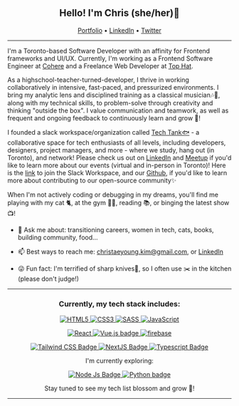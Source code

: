 <!-- Heading -->
<h2 align="center"> Hello! I'm Chris (she/her)👋 </h2>

<p align="center">
  <a href="https://chriskim.dev" target="__blank">Portfolio</a> •
  <a href="https://www.linkedin.com/in/chris-ty-kim/" target="__blank">LinkedIn</a> •
  <a href="https://twitter.com/chabMom" target="__blank">Twitter</a>
</p>
<!-- Heading: END -->

<!-- About section -->
---
I'm a Toronto-based Software Developer with an affinity for Frontend frameworks and UI/UX. Currently, I'm working as a Frontend Software Engineer at [Cohere](https://cohere.com) and a Freelance Web Developer at [Top Hat](https://tophat.com).

As a highschool-teacher-turned-developer, I thrive in working collaboratively in intensive, fast-paced, and pressurized environments. I bring my analytic lens and disciplined training as a classical musician🎶🎹, along with my technical skills, to problem-solve through creativity and thinking "outside the box". I value communication and teamwork, as well as frequent and ongoing feedback to continuously learn and grow 🌱! 

I founded a slack workspace/organization called [Tech Tank🐟](https://techtankto.com) - a collaborative space for tech enthusiasts of all levels, including developers, designers, project managers, and more - where we study, hang out (in Toronto), and network! Please check us out on [LinkedIn](https://www.linkedin.com/company/techtank-to/) and [Meetup](https://www.meetup.com/techtank-to/) if you'd like to learn more about our events (virtual and in-person in Toronto)! Here is the [link](https://join.slack.com/t/thetechtank/shared_invite/zt-1ye3x0prk-VJm0VLmdA~hmhx1vRIueiA) to join the Slack Workspace, and our [Github](https://github.com/tech-tankorg), if you'd like to learn more about contributing to our open-source community✨

When I'm not actively coding or debugging in my dreams, you'll find me playing with my cat 🐈, at the gym 🏋️‍♀️, reading 📚, or binging the latest show📺!

- 💬 Ask me about: transitioning careers, women in tech, cats, books, building community, food...

- 📫 Best ways to reach me: [christaeyoung.kim@gmail.com](mailto:christaeyoung.kim@gmail.com), or [LinkedIn](https://www.linkedin.com/in/chris-ty-kim/)

- 😜 Fun fact: I'm terrified of sharp knives🔪, so I often use ✂️ in the kitchen (please don't judge!)

<!-- About section: END -->

---
 <!-- Tech Stack section -->
 
<h3 align="center">Currently, my tech stack includes:</h3>
<p align="center"> 
   <a href="https://en.wikipedia.org/wiki/HTML" target="__blank"> <img alt="HTML5" src="https://img.shields.io/badge/html5%20-%23E34F26.svg?&style=for-the-badge&logo=html5&logoColor=white"/> </a> 
  <a href="https://en.wikipedia.org/wiki/CSS" target="__blank"> <img alt="CSS3" src="https://img.shields.io/badge/css3%20-%231572B6.svg?&style=for-the-badge&logo=css3&logoColor=white"/> </a> 
  <a href="https://sass-lang.com/" target="__blank"> <img alt="SASS" src="https://img.shields.io/badge/Sass-CC6699?style=for-the-badge&logo=sass&logoColor=white"/> </a> 
   <a href="https://developer.mozilla.org/en-US/docs/Web/JavaScript" target="__blank"> <img alt="JavaScript" src="https://img.shields.io/badge/javascript%20-%23323330.svg?&style=for-the-badge&logo=javascript&logoColor=%23F7DF1E"/> </a> 
 </p>
 
 <p align="center"> 
  <a href="https://reactjs.org/" target="__blank"> <img alt="React" src="https://img.shields.io/badge/react%20-%2320232a.svg?&style=for-the-badge&logo=react&logoColor=%2361DAFB"/> </a> 
  <a href="https://vuejs.org/" target="__blank"> <img alt="Vue.js badge" src="https://img.shields.io/badge/vuejs-%2335495e.svg?style=for-the-badge&logo=vuedotjs&logoColor=%234FC08D"/> </a>
  <a href="https://firebase.google.com/" target="__blank"> <img alt="firebase" src="https://img.shields.io/badge/firebase-ffca28?style=for-the-badge&logo=firebase&logoColor=black"/> </a> 
 </p>
 
 <p align="center">
  <a href="https://tailwindcss.com" target="__blank"> <img alt="Tailwind CSS Badge" src="https://img.shields.io/badge/tailwindcss-%2338B2AC.svg?style=for-the-badge&logo=tailwind-css&logoColor=white"/> </a>
  <a href="https://nextjs.org" target="__blank"> <img alt="NextJS Badge" src="https://img.shields.io/badge/Next-black?style=for-the-badge&logo=next.js&logoColor=white"/> </a>
     <a href="https://www.typescriptlang.org/" target="__blank"> <img alt="Typescript Badge" src="https://img.shields.io/badge/typescript-%23007ACC.svg?style=for-the-badge&logo=typescript&logoColor=white"/> </a> 
 </p>
  
 
 <p align="center">I'm currently exploring: </p>
 <p align="center">
  <a href="https://nodejs.org/en/" target="__blank"> <img alt="Node Js Badge" src="https://img.shields.io/badge/Node.js-339933?style=for-the-badge&logo=nodedotjs&logoColor=white"/> </a>
  <a href="https://python.org/" target="__blank"> <img alt="Python badge" src="https://img.shields.io/badge/python-3670A0?style=for-the-badge&logo=python&logoColor=ffdd54"/> </a>
  </p>
 <p align="center">Stay tuned to see my tech list blossom and grow 🌱!</p>

<!-- Tech Stack section: END -->
  
--- 
<!-- GitHub section -->
<!-- COMMENTING OUT FOR NOW
 ##  My GitHub Stats 
<div align="center">
  <span><img src="https://github-readme-stats.vercel.app/api?username=chriskimty" alt="Chris Kim's Github Stats" />
  <img src="https://github-readme-stats.vercel.app/api/top-langs/?username=chriskimty" alt="Chris Kim's Top Languages"> </span> 
</div>
-->
<!-- GitHub section: END -->

<!-- THE END -->


<!---
chriskimty/chriskimty is a ✨ special ✨ repository because its `README.md` (this file) appears on your GitHub profile.
You can click the Preview link to take a look at your changes.
--->
